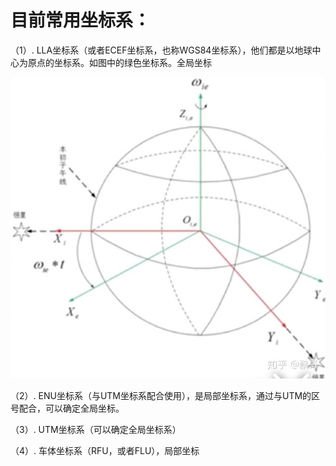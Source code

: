 # 目前常用坐标系：

（1）. LLA坐标系（或者ECEF坐标系，也称WGS84坐标系），他们都是以地球中心为原点的坐标系。如图中的绿色坐标系。全局坐标

![](images/坐标系相关_image_1.jpg)
[](../_resources/b09e9fee662ff7a47f663b3d2a64de54.webp)

（2）. ENU坐标系（与UTM坐标系配合使用），是局部坐标系，通过与UTM的区号配合，可以确定全局坐标。

[](../_resources/71e5a2fd61890e6312d2eb5753a92bd1.webp)

（3）. UTM坐标系（可以确定全局坐标系）
[](../_resources/488d388e2a0ec343bcdf2fa02bd4da12.webp)

（4）. 车体坐标系（RFU，或者FLU），局部坐标

[](../_resources/a8cc80b094c72360ee7c5432f4487cf8.webp)